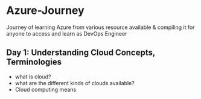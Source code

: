 # Azure-Journey
Journey of learning Azure from various resource available &amp; compiling it for anyone to access and learn as DevOps Engineer

## Day 1: Understanding Cloud Concepts, Terminologies
- what is cloud?
- what are the different kinds of clouds available?
- Cloud computing means
